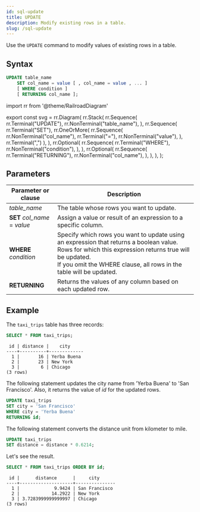 ```yaml
---
id: sql-update
title: UPDATE
description: Modify existing rows in a table.
slug: /sql-update
---
```


<head>
  <link rel="canonical" href="https://docs.risingwave.com/docs/current/sql-update/" />
</head>

Use the `UPDATE` command to modify values of existing rows in a table.

## Syntax

```sql
UPDATE table_name
    SET col_name = value [ , col_name = value , ... ]
    [ WHERE condition ]
    [ RETURNING col_name ];
```

import rr from '@theme/RailroadDiagram'

export const svg = rr.Diagram(
rr.Stack(
rr.Sequence(
rr.Terminal("UPDATE"),
rr.NonTerminal("table_name"),
),
rr.Sequence(
rr.Terminal("SET"),
rr.OneOrMore(
rr.Sequence(
rr.NonTerminal("col_name"),
rr.Terminal("="),
rr.NonTerminal("value"),
),
rr.Terminal(",")
),
),
rr.Optional(
rr.Sequence(
rr.Terminal("WHERE"),
rr.NonTerminal("condition"),
),
),
rr.Optional(
rr.Sequence(
rr.Terminal("RETURNING"),
rr.NonTerminal("col_name"),
),
),
),
);

<Drawer SVG={svg} />

## Parameters

| Parameter or clause          | Description                                                                                                                                                                                                                     |
| ---------------------------- | ------------------------------------------------------------------------------------------------------------------------------------------------------------------------------------------------------------------------------- |
| _table_name_                 | The table whose rows you want to update.                                                                                                                                                                                        |
| **SET** _col_name_ = _value_ | Assign a value or result of an expression to a specific column.                                                                                                                                                                 |
| **WHERE** _condition_        | Specify which rows you want to update using an expression that returns a boolean value. Rows for which this expression returns true will be updated. <br/> If you omit the WHERE clause, all rows in the table will be updated. |
| **RETURNING**                | Returns the values of any column based on each updated row.                                                                                                                                                                     |

## Example

The `taxi_trips` table has three records:

```sql
SELECT * FROM taxi_trips;
```

```
 id | distance |    city
----+----------+-------------
  1 |       16 | Yerba Buena
  2 |       23 | New York
  3 |        6 | Chicago
(3 rows)
```

The following statement updates the city name from 'Yerba Buena' to 'San Francisco'. Also, it returns the value of _id_ for the updated rows.

```sql
UPDATE taxi_trips
SET city = 'San Francisco'
WHERE city = 'Yerba Buena'
RETURNING id;
```

The following statement converts the distance unit from kilometer to mile.

```sql
UPDATE taxi_trips
SET distance = distance * 0.6214;
```

Let's see the result.

```sql
SELECT * FROM taxi_trips ORDER BY id;
```

```
 id |      distance      |     city
----+--------------------+---------------
  1 |             9.9424 | San Francisco
  2 |            14.2922 | New York
  3 | 3.7283999999999997 | Chicago
(3 rows)
```
